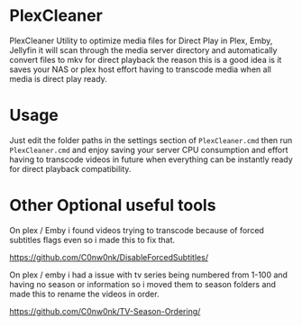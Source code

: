 # PlexCleaner

PlexCleaner Utility to optimize media files for Direct Play in Plex, Emby, Jellyfin it will scan through the media server directory and automatically convert files to mkv for direct playback the reason this is a good idea is it saves your NAS or plex host effort having to transcode media when all media is direct play ready.

# Usage

Just edit the folder paths in the settings section of `PlexCleaner.cmd` then run `PlexCleaner.cmd` and enjoy saving your server CPU consumption and effort having to transcode videos in future when everything can be instantly ready for direct playback compatibility.



# Other Optional useful tools

On plex / Emby i found videos trying to transcode because of forced subtitles flags even so i made this to fix that.

https://github.com/C0nw0nk/DisableForcedSubtitles/

On plex / emby i had a issue with tv series being numbered from 1-100 and having no season or information so i moved them to season folders and made this to rename the videos in order.

https://github.com/C0nw0nk/TV-Season-Ordering/
